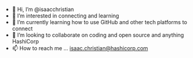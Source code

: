 - 👋 Hi, I’m @isaacchristian
- 👀 I’m interested in connecting and learning
- 🌱 I’m currently learning how to use GitHub and other tech platforms to connect
- 💞️ I’m looking to collaborate on coding and open source and anything HashiCorp
- 📫 How to reach me ... isaac.christian@hashicorp.com

<!---
isaacchristian/isaacchristian is a ✨ special ✨ repository because its `README.md` (this file) appears on your GitHub profile.
You can click the Preview link to take a look at your changes.
--->
